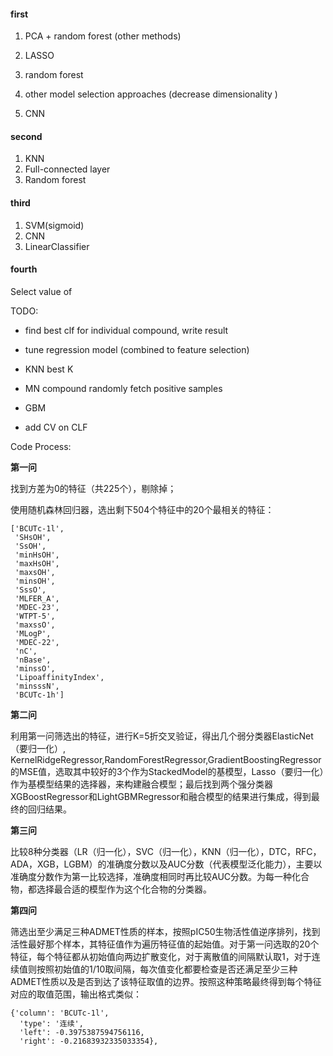

#### first

1. PCA + random forest (other methods)
2. LASSO

2. random forest

3. other model selection approaches (decrease dimensionality )
4. CNN



#### second

1. KNN
2. Full-connected layer
3. Random forest



#### third

1. SVM(sigmoid)
2. CNN
3. LinearClassifier



#### fourth

Select value of 













TODO:

- find best clf for individual compound, write result
- tune regression model (combined to feature selection)
- KNN best K
- MN compound randomly fetch positive samples
- GBM





- add CV on CLF







Code Process:

**第一问**

找到方差为0的特征（共225个），剔除掉；

使用随机森林回归器，选出剩下504个特征中的20个最相关的特征：

```
['BCUTc-1l',
 'SHsOH',
 'SsOH',
 'minHsOH',
 'maxHsOH',
 'maxsOH',
 'minsOH',
 'SssO',
 'MLFER_A',
 'MDEC-23',
 'WTPT-5',
 'maxssO',
 'MLogP',
 'MDEC-22',
 'nC',
 'nBase',
 'minssO',
 'LipoaffinityIndex',
 'minsssN',
 'BCUTc-1h']
```



**第二问**

利用第一问筛选出的特征，进行K=5折交叉验证，得出几个弱分类器ElasticNet（要归一化）, KernelRidgeRegressor,RandomForestRegressor,GradientBoostingRegressor的MSE值，选取其中较好的3个作为StackedModel的基模型，Lasso（要归一化）作为基模型结果的选择器，来构建融合模型；最后找到两个强分类器XGBoostRegressor和LightGBMRegressor和融合模型的结果进行集成，得到最终的回归结果。



**第三问**

比较8种分类器（LR（归一化），SVC（归一化），KNN（归一化），DTC，RFC，ADA，XGB，LGBM）的准确度分数以及AUC分数（代表模型泛化能力），主要以准确度分数作为第一比较选择，准确度相同时再比较AUC分数。为每一种化合物，都选择最合适的模型作为这个化合物的分类器。



**第四问**

筛选出至少满足三种ADMET性质的样本，按照pIC50生物活性值逆序排列，找到活性最好那个样本，其特征值作为遍历特征值的起始值。对于第一问选取的20个特征，每个特征都从初始值向两边扩散变化，对于离散值的间隔默认取1，对于连续值则按照初始值的1/10取间隔，每次值变化都要检查是否还满足至少三种ADMET性质以及是否到达了该特征取值的边界。按照这种策略最终得到每个特征对应的取值范围，输出格式类似：

```
{'column': 'BCUTc-1l',
  'type': '连续',
  'left': -0.3975387594756116,
  'right': -0.21683932335033354},
```